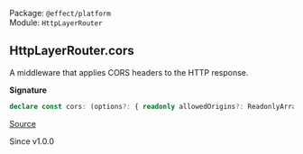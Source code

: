 Package: `@effect/platform`<br />
Module: `HttpLayerRouter`<br />

## HttpLayerRouter.cors

A middleware that applies CORS headers to the HTTP response.

**Signature**

```ts
declare const cors: (options?: { readonly allowedOrigins?: ReadonlyArray<string> | undefined; readonly allowedMethods?: ReadonlyArray<string> | undefined; readonly allowedHeaders?: ReadonlyArray<string> | undefined; readonly exposedHeaders?: ReadonlyArray<string> | undefined; readonly maxAge?: number | undefined; readonly credentials?: boolean | undefined; } | undefined) => Layer.Layer<never, never, HttpRouter>
```

[Source](https://github.com/Effect-TS/effect/tree/main/packages/platform/src/HttpLayerRouter.ts#L899)

Since v1.0.0